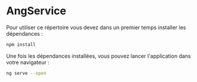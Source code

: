 # AngService

Pour utiliser ce répertoire vous devez dans un premier temps installer les dépendances : 

```bash
npm install
```

Une fois les dépendances installées, vous pouvez lancer l'application dans votre navigateur :

```bash
ng serve --open
```